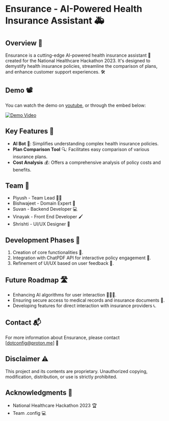 # Ensurance - AI-Powered Health Insurance Assistant 🚑

## Overview 🌟

Ensurance is a cutting-edge AI-powered health insurance assistant 🤖 created for the National Healthcare Hackathon 2023. It's designed to demystify health insurance policies, streamline the comparison of plans, and enhance customer support experiences. 🛠️

## Demo 📽️

You can watch the demo on [youtube](https://youtu.be/GzCMVNCS_24), or through the embed below:

[![Demo Video](https://img.youtube.com/vi/GzCMVNCS_24/0.jpg)](https://youtu.be/GzCMVNCS_24)


## Key Features 🔑

- **AI Bot** 🤖: Simplifies understanding complex health insurance policies.
- **Plan Comparison Tool** 🔍: Facilitates easy comparison of various insurance plans.
- **Cost Analysis** 💰: Offers a comprehensive analysis of policy costs and benefits.

## Team 👥

- Piyush - Team Lead 👨‍💼
- Bishwajeet - Domain Expert 🧠
- Suvan - Backend Developer 💻
- Vinayak - Front End Developer 🖌️
- Shrishti - UI/UX Designer 🎨

## Development Phases 🚧

1. Creation of core functionalities 🔨.
2. Integration with ChatPDF API for interactive policy engagement 📄.
3. Refinement of UI/UX based on user feedback 👥.

## Future Roadmap 🛣️

- Enhancing AI algorithms for user interaction 🧑‍🤝‍🧑.
- Ensuring secure access to medical records and insurance documents 🔐.
- Developing features for direct interaction with insurance providers 📞.

## Contact 📬

For more information about Ensurance, please contact [dotconfig@proton.me] 📧

## Disclaimer ⚠️

This project and its contents are proprietary. Unauthorized copying, modification, distribution, or use is strictly prohibited.

## Acknowledgments 🙏

- National Healthcare Hackathon 2023 🏆
- Team .config 💻
